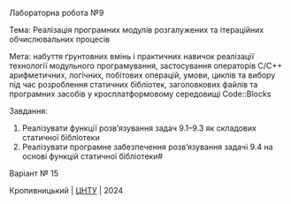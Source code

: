 
Лабораторна робота №9

Тема: Реалізація програмних модулів розгалужених та ітераційних обчислювальних процесів

Мета: набуття ґрунтовних вмінь і практичних навичок реалізації технології модульного програмування, застосування операторів С/С++ арифметичних, логічних, побітових операцій, умови, циклів та вибору під час розроблення статичних бібліотек, заголовкових файлів та програмних засобів у кросплатформовому середовищі Code::Blocks

Завдання:
1. Реалізувати функції розв’язування задач 9.1–9.3 як складових статичної бібліотеки
2. Реалізувати програмне забезпечення розв’язування задачі 9.4 на основі функцій статичної бібліотеки﻿# 

Варіант № 15


Кропивницький | <a href="http://www.kntu.kr.ua/">ЦНТУ</a> | 2024
